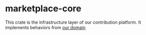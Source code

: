 # marketplace-core

This crate is the infrastructure layer of our contribution platform.
It implements behaviors from [our domain](../marketplace-domain/README.md)


